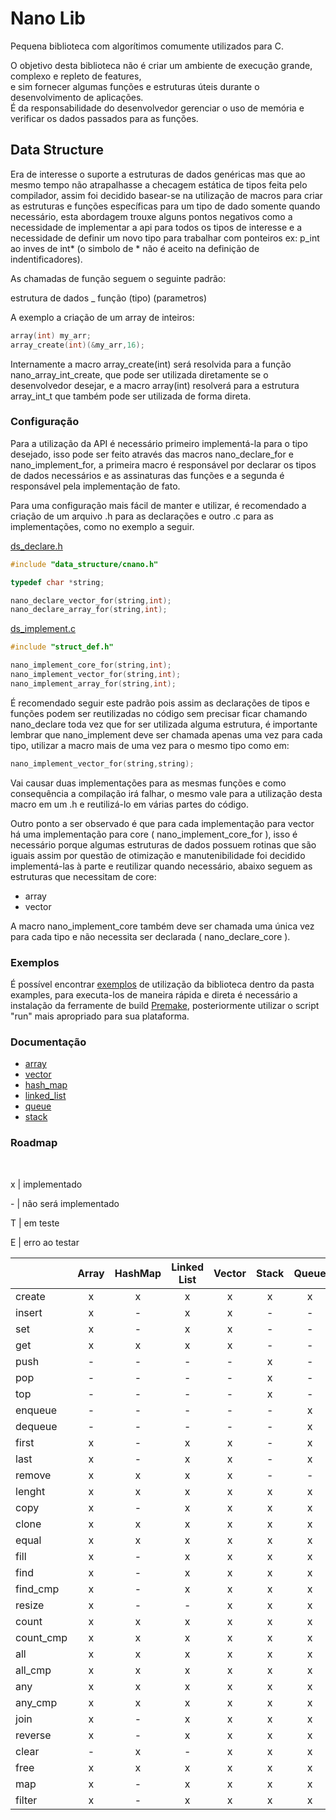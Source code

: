 # Nano Lib
Pequena biblioteca com algorítimos comumente utilizados para C. <br>

O objetivo desta biblioteca não é criar um ambiente de execução grande, complexo e repleto de features,<br> e sim fornecer algumas funções e estruturas úteis durante o desenvolvimento de aplicações.<br> É da responsabilidade do desenvolvedor gerenciar o uso de memória e verificar os dados passados para as funções.

## Data Structure

Era de interesse o suporte a estruturas de dados genéricas mas que ao mesmo tempo não atrapalhasse a checagem estática de tipos feita pelo compilador, assim foi decidido basear-se na utilização de macros para criar as estruturas e funções específicas para um tipo de dado somente quando necessário, esta abordagem trouxe alguns pontos negativos como a necessidade de implementar a api para todos os tipos de interesse e a necessidade de definir um novo tipo para trabalhar com ponteiros ex: p_int ao inves de int* (o simbolo de * não é aceito na definição de indentificadores).

As chamadas de função seguem o seguinte padrão:

estrutura de dados _ função (tipo) (parametros)

A exemplo a criação de um array de inteiros:
```C
array(int) my_arr;
array_create(int)(&my_arr,16);
```
Internamente a macro array_create(int) será resolvida para a função nano_array_int_create, que pode ser utilizada diretamente se o desenvolvedor desejar, e a macro array(int) resolverá para a estrutura array_int_t que também pode ser utilizada de forma direta.

### Configuração

Para a utilização da API é necessário primeiro implementá-la para o tipo desejado, isso pode ser feito através das macros nano_declare_for e nano_implement_for, a primeira macro é responsável por declarar os tipos de dados necessários e as assinaturas das funções e a segunda é responsável pela implementação de fato.

Para uma configuração mais fácil de manter e utilizar, é recomendado a criação de um arquivo .h para as declarações e outro .c para as implementações, como no exemplo a seguir.

<ins>ds_declare.h</ins>

```C
#include "data_structure/cnano.h"

typedef char *string;

nano_declare_vector_for(string,int);
nano_declare_array_for(string,int);
```
<ins>ds_implement.c</ins>
```C
#include "struct_def.h"

nano_implement_core_for(string,int);
nano_implement_vector_for(string,int);
nano_implement_array_for(string,int);
```

É recomendado seguir este padrão pois assim as declarações de tipos e funções podem ser reutilizadas no código sem precisar ficar chamando nano_declare toda vez que for ser utilizada alguma estrutura, é importante lembrar que nano_implement deve ser chamada apenas uma vez para cada tipo, utilizar a macro mais de uma vez para o mesmo tipo como em:

```C
nano_implement_vector_for(string,string);
```
Vai causar duas implementações para as mesmas funções e como consequência a compilação irá falhar, o mesmo vale para a utilização desta macro em um .h e reutilizá-lo em várias partes do código.

Outro ponto a ser observado é que para cada implementação para vector há uma implementação para core ( nano_implement_core_for ), isso é necessário porque algumas estruturas de dados possuem rotinas que são iguais assim por questão de otimização e manutenibilidade foi decidido implementá-las à parte e reutilizar quando necessário, abaixo seguem as estruturas que necessitam de core:

* array
* vector

A macro nano_implement_core também deve ser chamada uma única vez para cada tipo e não necessita ser declarada ( nano_declare_core ).

### Exemplos

É possível encontrar [exemplos](examples) de utilização da biblioteca dentro da pasta examples, para executa-los de maneira rápida e direta é necessário a instalação da ferramente de build [Premake](https://premake.github.io/), posteriormente utilizar o script "run" mais apropriado para sua plataforma.


### Documentação

* [array](doc/nano_array.md)
* [vector](doc/nano_vector.md)
* [hash_map](doc/nano_hash.md)
* [linked_list](doc/nano_linked_list.md)
* [queue](doc/nano_queue.md)
* [stack](doc/nano_stack.md)

### Roadmap
<br>
<p> x | implementado </p>
<p> - | não será implementado </p>
<p> T | em teste </p>
<p> E | erro ao testar </p>


|          | Array  | HashMap  | Linked List  | Vector | Stack | Queue |
| :------- | :----: | :------: | :----------: | :----: | :---: | :---: |
| create   |   x    |     x    |      x       |   x    |   x   |   x   |        
| insert   |   x    |     -    |      x       |   x    |   -   |   -   | 
| set      |   x    |     -    |      x       |   x    |   -   |   -   | 
| get      |   x    |     x    |      x       |   x    |   -   |   -   | 
| push     |   -    |     -    |      -       |   -    |   x   |   -   |
| pop      |   -    |     -    |      -       |   -    |   x   |   -   |
| top      |   -    |     -    |      -       |   -    |   x   |   -   |
| enqueue  |   -    |     -    |      -       |   -    |   -   |   x   |
| dequeue  |   -    |     -    |      -       |   -    |   -   |   x   |
| first    |   x    |     -    |      x       |   x    |   -   |   x   | 
| last     |   x    |     -    |      x       |   x    |   -   |   x   | 
| remove   |   x    |     x    |      x       |   x    |   -   |   -   | 
| lenght   |   x    |     x    |      x       |   x    |   x   |   x   | 
| copy     |   x    |     -    |      x       |   x    |   x   |   x   | 
| clone    |   x    |     x    |      x       |   x    |   x   |   x   | 
| equal    |   x    |     x    |      x       |   x    |   x   |   x   | 
| fill     |   x    |     -    |      x       |   x    |   x   |   x   | 
| find     |   x    |     -    |      x       |   x    |   x   |   x   | 
| find_cmp |   x    |     -    |      x       |   x    |   x   |   x   | 
| resize   |   x    |     -    |      -       |   x    |   x   |   x   | 
| count    |   x    |     x    |      x       |   x    |   x   |   x   | 
| count_cmp|   x    |     x    |      x       |   x    |   x   |   x   | 
| all      |   x    |     x    |      x       |   x    |   x   |   x   | 
| all_cmp  |   x    |     x    |      x       |   x    |   x   |   x   | 
| any      |   x    |     x    |      x       |   x    |   x   |   x   | 
| any_cmp  |   x    |     x    |      x       |   x    |   x   |   x   | 
| join     |   x    |     -    |      x       |   x    |   x   |   x   | 
| reverse  |   x    |     -    |      x       |   x    |   x   |   x   | 
| clear    |   -    |     x    |      -       |   x    |   x   |   x   | 
| free     |   x    |     x    |      x       |   x    |   x   |   x   | 
| map      |   x    |     -    |      x       |   x    |   x   |   x   | 
| filter   |   x    |     -    |      x       |   x    |   x   |   x   |
